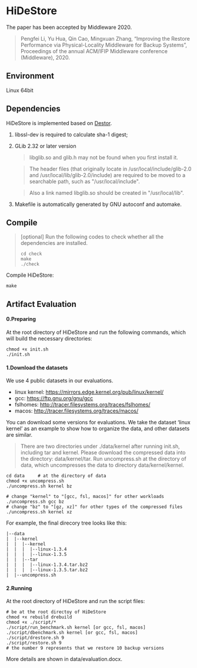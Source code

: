 # HiDeStore

The paper has been accepted by Middleware 2020.

> Pengfei Li, Yu Hua, Qin Cao, Mingxuan Zhang, “Improving the Restore Performance via Physical-Locality Middleware for Backup Systems”, Proceedings of the annual ACM/IFIP Middleware conference (Middleware), 2020.

## Environment

Linux 64bit

## Dependencies

HiDeStore is implemented based on [Destor](https://github.com/fomy/destor).

1. libssl-dev is required to calculate sha-1 digest;

2. GLib 2.32 or later version

   > libglib.so and glib.h may not be found when you first install it.

   > The header files (that originally locate in /usr/local/include/glib-2.0 and /usr/local/lib/glib-2.0/include) are required to be moved to a searchable path, such as "/usr/local/include".

   > Also a link named libglib.so should be created in "/usr/local/lib".

3. Makefile is automatically generated by GNU autoconf and automake.

## Compile

> [optional] Run the following codes to check whether all the dependencies are installed.
>
> ```shell
> cd check
> make
> ./check
> ```

Compile HiDeStore:

```shell
make
```

## Artifact Evaluation

#### 0.Preparing

At the root directory of HiDeStore and run the following commands, which will build the necessary directories:

```shell
chmod +x init.sh
./init.sh
```

#### 1.Download the datasets

We use 4 public datasets in our evaluations.

- linux kernel: https://mirrors.edge.kernel.org/pub/linux/kernel/
- gcc: https://ftp.gnu.org/gnu/gcc
- fslhomes: http://tracer.filesystems.org/traces/fslhomes/
- macos: http://tracer.filesystems.org/traces/macos/

You can download some versions for evaluations. We take the dataset ‘linux kernel’ as an example to show how to organize the data, and other datasets are similar.

> There are two directories under ./data/kernel after running init.sh, including tar and kernel. Please download the compressed data into the directory: data/kernel/tar. Run uncompress.sh at the directory of data, which uncompresses the data to directory data/kernel/kernel.

```shell
cd data     # at the directory of data
chmod +x uncompress.sh
./uncompress.sh kernel bz

# change "kernel" to "[gcc, fsl, macos]" for other workloads
./uncompress.sh gcc bz
# change "bz" to "[gz, xz]" for other types of the compressed files
./uncompress.sh kernel xz
```

For example, the final direcory tree looks like this:

```
|--data
|  |--kernel
|  |  |--kernel
|  |  |  |--linux-1.3.4
|  |  |  |--linux-1.3.5
|  |  |--tar
|  |  |  |--linux-1.3.4.tar.bz2
|  |  |  |--linux-1.3.5.tar.bz2
|  |--uncompress.sh     
```

#### 2.Running

At the root directory of HiDeStore and run the script files:

```shell
# be at the root directoy of HiDeStore
chmod +x rebuild drebuild
chmod +x ./script/*
./script/run_benchmark.sh kernel [or gcc, fsl, macos]
./script/dbenchmark.sh kernel [or gcc, fsl, macos]  
./script/drestore.sh 9
./script/restore.sh 9
# the number 9 represents that we restore 10 backup versions
```

More details are shown in data/evaluation.docx.

